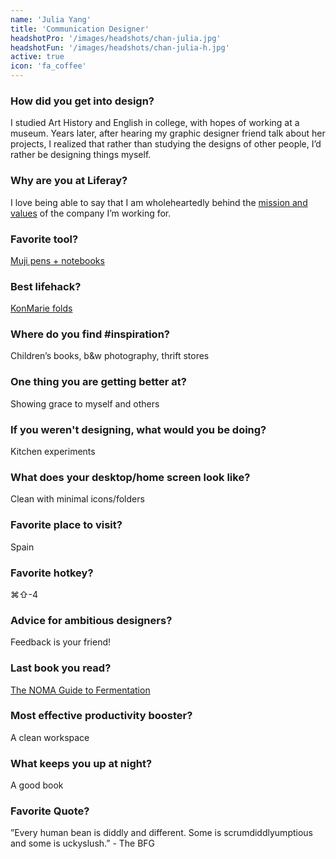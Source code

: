 ```yaml
---
name: 'Julia Yang'
title: 'Communication Designer'
headshotPro: '/images/headshots/chan-julia.jpg'
headshotFun: '/images/headshots/chan-julia-h.jpg'
active: true
icon: 'fa_coffee'
---
```


### How did you get into design?

I studied Art History and English in college, with hopes of working at a museum. Years later, after hearing my graphic designer friend talk about her projects, I realized that rather than studying the designs of other people, I’d rather be designing things myself.

### Why are you at Liferay?

I love being able to say that I am wholeheartedly behind the [mission and values](https://www.liferay.com/company/our-story) of the company I’m working for.

### Favorite tool?

[Muji pens + notebooks](https://www.muji.us/store/stationery.html)

### Best lifehack?

[KonMarie folds](https://www.youtube.com/watch?v=yXQt6aXME7s)

### Where do you find #inspiration?

Children’s books, b&w photography, thrift stores

### One thing you are getting better at?

Showing grace to myself and others

### If you weren't designing, what would you be doing?

Kitchen experiments

### What does your desktop/home screen look like?

Clean with minimal icons/folders

### Favorite place to visit?

Spain

### Favorite hotkey?

⌘⇧-4

### Advice for ambitious designers?

Feedback is your friend!

### Last book you read?

[The NOMA Guide to Fermentation](https://www.amazon.com/Noma-Guide-Fermentation-lacto-ferments-Foundations/dp/1579657184)

### Most effective productivity booster?

A clean workspace

### What keeps you up at night?

A good book

### Favorite Quote?

”Every human bean is diddly and different. Some is scrumdiddlyumptious and some is uckyslush.” - The BFG
